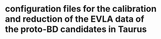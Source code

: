 # configuration files for the calibration and reduction of the EVLA data of the proto-BD candidates in Taurus